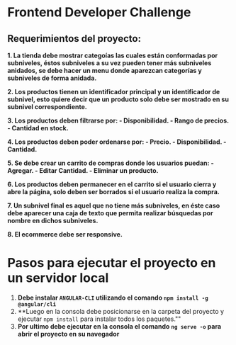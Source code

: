 # Frontend Developer Challenge

## Requerimientos del proyecto:

**1. La tienda debe mostrar categoías las cuales están conformadas por subniveles, éstos subniveles a su vez pueden tener más subniveles anidados, se debe hacer un menu donde aparezcan categorías y subniveles de forma anidada.**

**2. Los productos tienen un identificador principal y un identificador de subnivel, esto quiere decir que un producto solo debe ser mostrado en su subnivel correspondiente.**

**3. Los productos deben filtrarse por:
    - Disponibilidad.
    - Rango de precios.
    - Cantidad en stock.**
    
**4. Los productos deben poder ordenarse por:
    - Precio.
    - Disponibilidad.
    - Cantidad.**
    
**5. Se debe crear un carrito de compras donde los usuarios puedan:
    - Agregar.
    - Editar Cantidad.
    - Eliminar un producto.**
    
**6. Los productos deben permanecer en el carrito si el usuario cierra y abre la página, solo deben ser borrados si el usuario realiza la compra.**

**7. Un subnivel final es aquel que no tiene más subniveles, en éste caso debe aparecer una caja de texto que permita realizar búsquedas por nombre en dichos subniveles.**

**8. El ecommerce debe ser responsive.**

# Pasos para ejecutar el proyecto en un servidor local

1) **Debe instalar `ANGULAR-CLI` utilizando el comando `npm install -g @angular/cli`**
2) **Luego en la consola debe posicionarse en la carpeta del proyecto y ejecutar `npm install` para instalar todos los paquetes.""
3) **Por ultimo debe ejecutar en la consola el comando `ng serve -o` para abrir el proyecto en su navegador**
